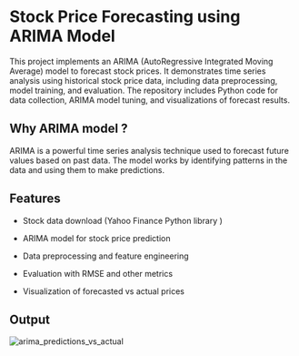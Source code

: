 # Stock Price Forecasting using ARIMA Model


This project implements an ARIMA (AutoRegressive Integrated Moving Average) model to forecast stock prices. It demonstrates time series analysis using historical stock price data, including data preprocessing, model training, and evaluation. The repository includes Python code for data collection, ARIMA model tuning, and visualizations of forecast results.

## Why ARIMA model ?


ARIMA is a powerful time series analysis technique used to forecast future values based on past data. The model works by identifying patterns in the data and using them to make predictions.


## Features

* Stock data download (Yahoo Finance Python library )
  
* ARIMA model for stock price prediction
  
* Data preprocessing and feature engineering
  
* Evaluation with RMSE and other metrics
  
* Visualization of forecasted vs actual prices


## Output


![arima_predictions_vs_actual](https://github.com/user-attachments/assets/be339b71-7871-4550-85a7-41cddb27b4ef)















